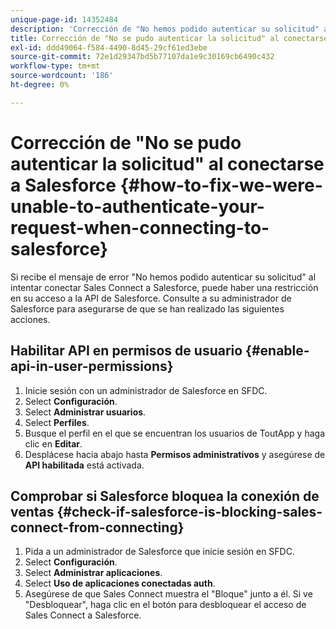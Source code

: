```yaml
---
unique-page-id: 14352484
description: 'Corrección de "No hemos podido autenticar su solicitud" al conectarse a Salesforce: Documentos de Marketo: Documentación del producto'
title: Corrección de "No se pudo autenticar la solicitud" al conectarse a Salesforce
exl-id: ddd49064-f584-4490-8d45-29cf61ed3ebe
source-git-commit: 72e1d29347bd5b77107da1e9c30169cb6490c432
workflow-type: tm+mt
source-wordcount: '186'
ht-degree: 0%

---
```


# Corrección de &quot;No se pudo autenticar la solicitud&quot; al conectarse a Salesforce {#how-to-fix-we-were-unable-to-authenticate-your-request-when-connecting-to-salesforce}

Si recibe el mensaje de error &quot;No hemos podido autenticar su solicitud&quot; al intentar conectar Sales Connect a Salesforce, puede haber una restricción en su acceso a la API de Salesforce. Consulte a su administrador de Salesforce para asegurarse de que se han realizado las siguientes acciones.

## Habilitar API en permisos de usuario {#enable-api-in-user-permissions}

1. Inicie sesión con un administrador de Salesforce en SFDC.
1. Select **Configuración**.
1. Select **Administrar usuarios**.
1. Select **Perfiles**.
1. Busque el perfil en el que se encuentran los usuarios de ToutApp y haga clic en **Editar**.
1. Desplácese hacia abajo hasta **Permisos administrativos** y asegúrese de **API habilitada** está activada.

## Comprobar si Salesforce bloquea la conexión de ventas {#check-if-salesforce-is-blocking-sales-connect-from-connecting}

1. Pida a un administrador de Salesforce que inicie sesión en SFDC.
1. Select **Configuración**.
1. Select **Administrar aplicaciones**.
1. Select **Uso de aplicaciones conectadas auth**.
1. Asegúrese de que Sales Connect muestra el &quot;Bloque&quot; junto a él. Si ve &quot;Desbloquear&quot;, haga clic en el botón para desbloquear el acceso de Sales Connect a Salesforce.
